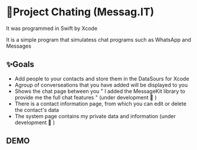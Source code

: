                                                                
   # 📱Project Chating (Messag.IT)
   
   It was programmed in Swift by Xcode
   
   It is a simple program that simulatess chat programs such as WhatsApp and Messages
   
   
   
  ## ✨Goals
  
  - Add people to your contacts and store them in the DataSours for Xcode
  - Agroup of converseations that you have added will be displayed to you
  - Shows the chat page between you " I added the MessageKit library to provide me the full chat features " (under development 🔨 )
  - There is a contact information page, from which you can edit or delete the contact's data
  - The system page contains my private data and information (under development 🔨 )
  
  ## DEMO
  
  
